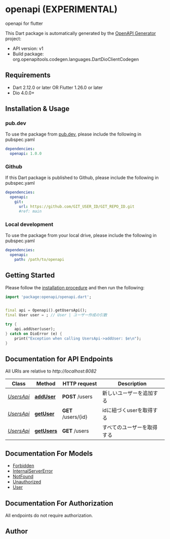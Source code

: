 # openapi (EXPERIMENTAL)
openapi for flutter

This Dart package is automatically generated by the [OpenAPI Generator](https://openapi-generator.tech) project:

- API version: v1
- Build package: org.openapitools.codegen.languages.DartDioClientCodegen

## Requirements

* Dart 2.12.0 or later OR Flutter 1.26.0 or later
* Dio 4.0.0+

## Installation & Usage

### pub.dev
To use the package from [pub.dev](https://pub.dev), please include the following in pubspec.yaml
```yaml
dependencies:
  openapi: 1.0.0
```

### Github
If this Dart package is published to Github, please include the following in pubspec.yaml
```yaml
dependencies:
  openapi:
    git:
      url: https://github.com/GIT_USER_ID/GIT_REPO_ID.git
      #ref: main
```

### Local development
To use the package from your local drive, please include the following in pubspec.yaml
```yaml
dependencies:
  openapi:
    path: /path/to/openapi
```

## Getting Started

Please follow the [installation procedure](#installation--usage) and then run the following:

```dart
import 'package:openapi/openapi.dart';


final api = Openapi().getUsersApi();
final User user = ; // User | ユーザー作成の引数

try {
    api.addUser(user);
} catch on DioError (e) {
    print("Exception when calling UsersApi->addUser: $e\n");
}

```

## Documentation for API Endpoints

All URIs are relative to *http://localhost:8082*

Class | Method | HTTP request | Description
------------ | ------------- | ------------- | -------------
[*UsersApi*](doc/UsersApi.md) | [**addUser**](doc/UsersApi.md#adduser) | **POST** /users | 新しいユーザーを追加する
[*UsersApi*](doc/UsersApi.md) | [**getUser**](doc/UsersApi.md#getuser) | **GET** /users/{id} | idに紐づくuserを取得する
[*UsersApi*](doc/UsersApi.md) | [**getUsers**](doc/UsersApi.md#getusers) | **GET** /users | すべてのユーザーを取得する


## Documentation For Models

 - [Forbidden](doc/Forbidden.md)
 - [InternalServerError](doc/InternalServerError.md)
 - [NotFound](doc/NotFound.md)
 - [Unauthorized](doc/Unauthorized.md)
 - [User](doc/User.md)


## Documentation For Authorization

 All endpoints do not require authorization.


## Author



